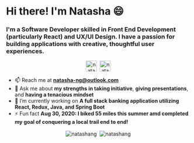 <!--
**natashang/natashang** is a ✨ _special_ ✨ repository because its `README.md` (this file) appears on your GitHub profile.

Here are some ideas to get you started:

- 🔭 I’m currently working on ...
- 🌱 I’m currently learning ...
- 👯 I’m looking to collaborate on ...
- 🤔 I’m looking for help with ...
- 💬 Ask me about ...
- 📫 How to reach me: ...
- 😄 Pronouns: ...
- ⚡ Fun fact: ...
-->
# Hi there! I'm Natasha 😄
### I'm a Software Developer skilled in Front End Development (particularly React) and UX/UI Design. I have a passion for building applications with creative, thoughtful user experiences.

<p align="center">
<a href="https://linkedin.com/in/natasha--ng" target="blank"><img align="center" src="https://cdn.jsdelivr.net/npm/simple-icons@3.0.1/icons/linkedin.svg" alt="natasha--ng" height="30" width="30" /></a>&nbsp;
<a href="mailto:natasha-ng@outlook.com" target="blank" tex><img align="center" src="https://cdn.jsdelivr.net/npm/simple-icons@3.0.1/icons/microsoftoutlook.svg" alt="natasha.ng" height="30" width="30" /></a>
</p>

- 📫 Reach me at **natasha-ng@outlook.com**
- 💬 Ask me about **my strengths in taking initiative**, **giving presentations**, and **having a tenacious mindset**
- 🔭 I’m currently working on **A full stack banking application utilizing React, Redux, Java, and Spring Boot**
- ⚡ Fun fact **Aug 30, 2020: I biked 55 miles this summer amd completed my goal of conquering a local trail end to end!**

<!-- profile views
<p align="left"> <img src="https://komarev.com/ghpvc/?username=natashang" alt="natashang" /> </p>
-->

<!--&text_color=c9cacc&bg_color=1d1f21 -->
<p align="center">
  <img align="center" src="https://github-readme-stats.vercel.app/api/top-langs/?username=natashang&layout=compact&hide=c,hack&title_color=cc00cc" alt="natashang" />&nbsp;
  <img align="center" src="https://github-readme-stats.vercel.app/api?username=natashang&show_icons=true&title_color=cc00cc&icon_color=cc00cc" alt="natashang" />
</p>
